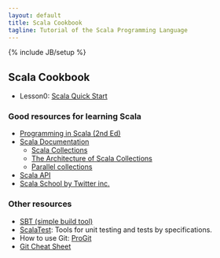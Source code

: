 ```yaml
---
layout: default
title: Scala Cookbook
tagline: Tutorial of the Scala Programming Language
---
```

{% include JB/setup %}

## Scala Cookbook
* Lesson0: [Scala Quick Start](quickstart.html)



### Good resources for learning Scala
* [Programming in Scala (2nd Ed)](http://www.artima.com/shop/programming_in_scala)
* [Scala Documentation](http://docs.scala-lang.org/)
  * [Scala Collections](http://docs.scala-lang.org/overviews/collections/introduction.html)
  * [The Architecture of Scala Collections](http://docs.scala-lang.org/overviews/core/architecture-of-scala-collections.html)
  * [Parallel collections](http://docs.scala-lang.org/overviews/parallel-collections/overview.html)
* [Scala API](http://www.scala-lang.org/api/current/index.html)
* [Scala School by Twitter inc.](http://twitter.github.com/scala_school/)

### Other resources
* [SBT (simple build tool)](https://github.com/harrah/xsbt/wiki)
* [ScalaTest](http://www.scalatest.org/): Tools for unit testing and tests by specifications.
* How to use Git: [ProGit](http://progit.org/)
* [Git Cheat Sheet](http://help.github.com/git-cheat-sheets/)


